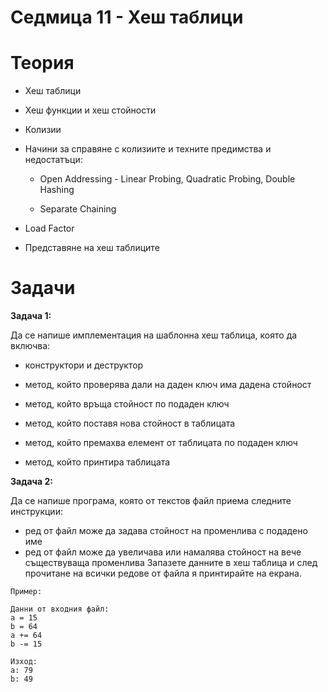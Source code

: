 # Седмица 11 - Хеш таблици

# Теория

- Хеш таблици

- Хеш функции и хеш стойности

- Колизии

- Начини за справяне с колизиите и техните предимства и недостатъци: 

  - Open Addressing - Linear Probing, Quadratic Probing, Double Hashing
  
  - Separate Chaining
  
- Load Factor  

- Представяне на хеш таблиците

# Задачи

**Задача 1:**

Да се напише имплементация на шаблонна хеш таблица, която да включва:

- конструктори и деструктор

- метод, който проверява дали на даден ключ има дадена стойност

- метод, който връща стойност по подаден ключ

- метод, който поставя нова стойност в таблицата

- метод, който премахва елемент от таблицата по подаден ключ

- метод, който принтира таблицата

**Задача 2:**

Да се напише програма, която от текстов файл приема следните инструкции:
- ред от файл може да задава стойност на променлива с подадено име
- ред от файл може да увеличава или намалява стойност на вече съществуваща променлива
Запазете данните в хеш таблица и след прочитане на всички редове от файла я принтирайте на екрана.

```
Пример:

Данни от входния файл:
a = 15
b = 64
a += 64
b -= 15

Изход:
a: 79
b: 49
```

